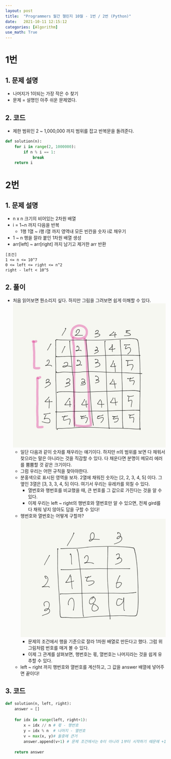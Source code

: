```yaml
---
layout: post
title:  "Programmers 월간 챌린지 10월 - 1번 / 2번 (Python)"
date:   2021-10-11 12:15:12
categories: [Algorithm]
use_math: True
---
```


# 1번
## 1. 문제 설명
* 나머지가 1이되는 가장 작은 수 찾기
* 문제 = 설명인 아주 쉬운 문제였다.

## 2. 코드
* 제한 범위인 2 ~ 1,000,000 까지 범위를 잡고 반복문을 돌려준다.

```python
def solution(n):
    for i in range(2, 1000000):
        if n % i == 1:
            break
    return i
```

# 2번
## 1. 문제 설명
* n x n 크기의 비어있는 2차원 배열
* i = 1~n 까지 다음을 반복
    * 1행 1열 ~ i행 i열 까지 영역내 모든 빈칸을 숫자 i로 채우기
* 1 ~ n 행을 잘라 붙인 1차원 배열 생성
* arr[left] ~ arr[right] 까지 남기고 제거한 arr 반환

```
[조건]
1 <= n <= 10^7
0 <= left <= right <= n^2
right - left < 10^5
```

## 2. 풀이
* 처음 읽어보면 뭔소리지 싶다. 하지만 그림을 그려보면 쉽게 이해할 수 있다.  
    ![](/assets/image/Algorithm/w10_1.jpg)
    * 일단 다음과 같이 숫자를 채우라는 얘기이다. 하지만 n의 범위를 보면 다 채워서 찾으라는 말은 아니라는 것을 직감할 수 있다. 다 채운다면 분명이 메모리 에러를 뿜뿜할 것 같은 크기이다.
    * 그럼 우리는 어떤 규칙을 찾아야한다.
    * 분홍색으로 표시된 영역을 보자. 2열에 채워진 숫자는 [2, 2, 3, 4, 5] 이다. 그 옆인 3열은 [3, 3, 3, 4, 5] 이다. 여기서 우리는 유레카를 외칠 수 있다.
        * 열번호와 행번호를 비교했을 때, 큰 번호를 그 값으로 가진다는 것을 알 수 있다.
        * 이제 우리는 left ~ right의 행번호와 열번호만 알 수 있으면, 전체 gird를 다 채워 넣지 않아도 답을 구할 수 있다!
    * 행번호와 열번호는 어떻게 구할까?  
        ![](/assets/image/Algorithm/w10_2.jpg)
        * 문제의 조건에서 행을 기준으로 잘라 1차원 배열로 만든다고 했다. 그럼 위 그림처럼 번호를 매겨 볼 수 있다.
        * 이제 그 관계를 살펴보면, 행번호는 몫, 열번호는 나머지라는 것을 쉽게 유추할 수 있다.
    * left ~ right 까지 행번호와 열번호를 계산하고, 그 값을 answer 배열에 넣어주면 끝이다!

## 3. 코드 

```python
def solution(n, left, right):
    answer = []
    
    for idx in range(left, right+1):
        x = idx // n # 몫 - 행번호
        y = idx % n  # 나머지 - 열번호
        v = max(x, y)# 둘중에 큰거
        answer.append(v+1) # 문제 조건에서는 0이 아니라 1부터 시작하기 때문에 +1 해주기
    
    return answer
```